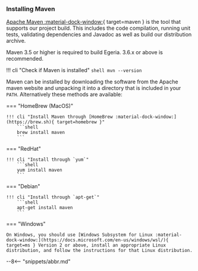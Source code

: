 <!-- SPDX-License-Identifier: CC-BY-4.0 -->
<!-- Copyright Contributors to the ODPi Egeria project. -->

### Installing Maven

[Apache Maven :material-dock-window:](https://maven.apache.org/){ target=maven } is the tool that supports our project build. This includes the code compilation, running unit tests, validating dependencies and Javadoc as well as build our distribution archive.

Maven 3.5 or higher is required to build Egeria. 3.6.x or above is recommended.

!!! cli "Check if Maven is installed"
    ```shell
    mvn --version
    ```

Maven can be installed by downloading the software from the Apache maven website and unpacking it into a directory that is included in your `PATH`. Alternatively these methods are available:

=== "HomeBrew (MacOS)"

    !!! cli "Install Maven through [HomeBrew :material-dock-window:](https://brew.sh){ target=homebrew }"
        ```shell
        brew install maven
        ```

=== "RedHat"

    !!! cli "Install through `yum`"
        ```shell
        yum install maven
        ```

=== "Debian"

    !!! cli "Install through `apt-get`"
        ```shell
        apt-get install maven
        ```

=== "Windows"

    On Windows, you should use [Windows Subsystem for Linux :material-dock-window:](https://docs.microsoft.com/en-us/windows/wsl/){ target=ms } Version 2 or above, install an appropriate Linux distribution, and follow the instructions for that Linux distribution.


--8<-- "snippets/abbr.md"

